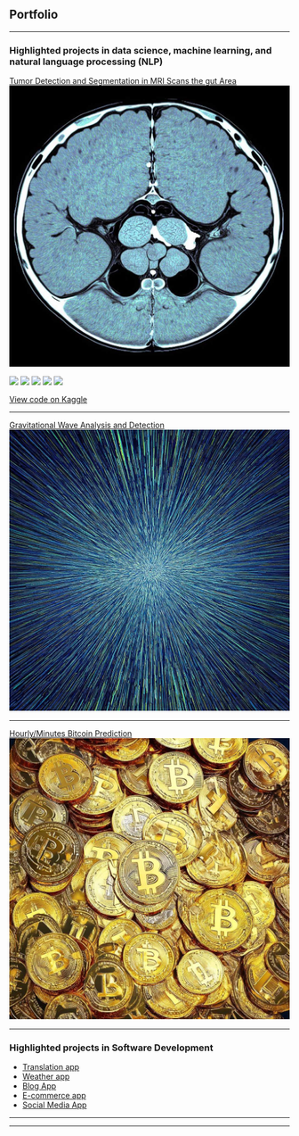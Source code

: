 ## Portfolio

---

### Highlighted projects in data science, machine learning, and natural language processing (NLP)


[Tumor Detection and Segmentation in MRI Scans the gut Area](https://www.kaggle.com/code/ollatunji/tumor-detection-in-mri-scans-v2)
<img src="images/Tumor.jpeg?raw=true" />


[![](https://img.shields.io/badge/Python-white?logo=Python)](#) [![](https://img.shields.io/badge/Jupyter-white?logo=Jupyter)](#) [![](https://img.shields.io/badge/PyTorch-white?logo=pytorch)](#) [![](https://img.shields.io/badge/Twitter-white?logo=Twitter)](#) [![](https://img.shields.io/badge/HuggingFace_Transformers-white?logo=huggingface)](#)

[View code on Kaggle](https://www.kaggle.com/code/ollatunji/tumor-detection-in-mri-scans-v2)

---
[Gravitational Wave Analysis and Detection ](/pdf/sample_presentation.pdf)
<img src="images/Wave.jpeg"/>

---
[Hourly/Minutes Bitcoin Prediction](http://example.com/)
<img src="images/Bitcoin.jpeg"/>

---

### Highlighted projects in Software Development


- [Translation app](http://example.com/)
- [Weather app](http://example.com/)
- [Blog App](http://example.com/)
- [E-commerce app](http://example.com/)
- [Social Media App](http://example.com/)

---




---

